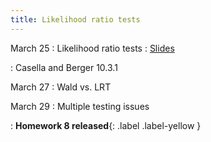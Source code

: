 ```yaml
---
title: Likelihood ratio tests
---
```


March 25
: Likelihood ratio tests
  : [Slides](https://sta711-s24.github.io/slides/lecture_26.pdf)

: Casella and Berger 10.3.1
  
March 27
: Wald vs. LRT

March 29
: Multiple testing issues

: **Homework 8 released**{: .label .label-yellow }